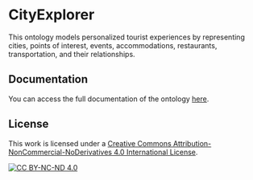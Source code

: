 # CityExplorer
This ontology models personalized tourist experiences by representing cities, points of interest, events, accommodations, restaurants, transportation, and their relationships.

## Documentation

You can access the full documentation of the ontology [here](https://abolanceuoc.github.io/CityExplorer/docs/index-en.html).

## License

This work is licensed under a [Creative Commons Attribution-NonCommercial-NoDerivatives 4.0 International License](http://creativecommons.org/licenses/by-nc-nd/4.0/).

[![CC BY-NC-ND 4.0][cc-by-nc-nd-shield]][cc-by-nc-nd]

[cc-by-nc-nd]: http://creativecommons.org/licenses/by-nc-nd/4.0/
[cc-by-nc-nd-shield]: https://img.shields.io/badge/License-CC%20BY--NC--ND%204.0-lightgrey.svg